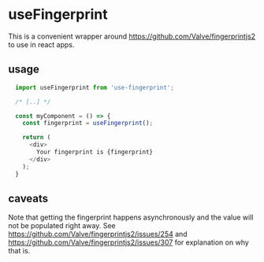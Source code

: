 # useFingerprint

This is a convenient wrapper around https://github.com/Valve/fingerprintjs2 to use in react apps.

## usage

```JavaScript
  import useFingerprint from 'use-fingerprint';

  /* [..] */

  const myComponent = () => {
    const fingerprint = useFingerprint();

    return (
      <div>
        Your fingerprint is {fingerprint}
      </div>
    );
  }
```

## caveats

Note that getting the fingerprint happens asynchronously and the value will not be populated right away. See https://github.com/Valve/fingerprintjs2/issues/254 and https://github.com/Valve/fingerprintjs2/issues/307 for explanation on why that is.
